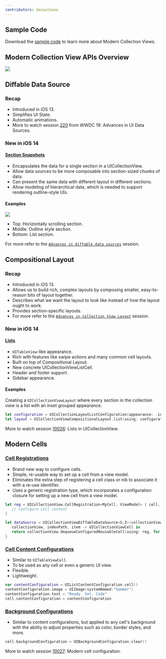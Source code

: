 ```yaml
---
contributors: dasautoooo
---
```

## Sample Code
Download the [sample code](https://developer.apple.com/documentation/uikit/views_and_controls/collection_views/implementing_modern_collection_views) to learn more about Modern Collection Views.

## Modern Collection View APIs Overview
![][modern_collection_view_apis]

## Diffable Data Source
### Recap

* Introduced in iOS 13.
* Simplifies UI State.
* Automatic animations.
* More to watch session [220](https://developer.apple.com/videos/play/wwdc2019/220) from WWDC 19: Advances in UI Data Sources.

### New in iOS 14
#### [Section Snapshots](https://developer.apple.com/documentation/uikit/nsdiffabledatasourcesectionsnapshot)
* Encapsulates the data for a single section in a UICollectionView.
* Allow data sources to be more composable into section-sized chunks of data.
* Can present the same data with different layout in different sections.
* Allow modeling of hierarchical data, which is needed to support rendering outline-style UIs.

#### Examples
![][section_snapshots]

* Top: Horizontally scrolling section.
* Middle: Outline style section.
* Bottom: List section.

For more refer to the [`Advances in diffable data sources`][wwdc2010045] session.

## Compositional Layout
### Recap
* Introduced in iOS 13.
* Allows us to build rich, complex layouts by composing smaller, easy-to-reason bits of layout together.
* Describes what we want the layout to look like instead of how the layout ought to work.
* Provides section-specific layouts.
* For more refer to the [`Advances in Collection View Layout`][wwdc19215] session.

### New in iOS 14
#### [Lists](https://developer.apple.com/documentation/uikit/uicollectionviewcompositionallayout)
* `UITableView`-like appearance.
* Rich with features like swipe actions and many common cell layouts.
* Built on top of Compositional Layout.
* New concrete UICollectionViewListCell.
* Header and footer support.
* Sidebar appearance.

#### Examples
Creating a `UICollectionViewLayout` where every section in the collection view is a list with an inset grouped appearance.

```swift
let configuration = UICollectionLayoutListConfiguration(appearance: .insetGrouped)
let layout = UICollectionViewCompositionalLayout.list(using: configuration)
```

More to watch session [10026](https://developer.apple.com/wwdc20/10026): Lists in UICollectionView.

## Modern Cells
### [Cell Registrations](https://developer.apple.com/documentation/uikit/uicollectionview/cellregistration)
* Brand new way to configure cells.
* Simple, re-usable way to set up a cell from a view model.
* Eliminates the extra step of registering a cell class or nib to associate it with a re-use identifier.
* Uses a generic registration type, which incorporates a configuration closure for setting up a new cell from a view model.

```swift
let reg = UICollectionView.CellRegistration<MyCell, ViewModel> { cell, indexPath, model in
   // configure cell content 
}

let dataSource = UICollectionViewDiffableDataSource<S,I>(collectionView: collectionView) {
   collectionView, indexPath, item -> UICollectionViewCell in
   return collectionView.dequeueConfiguredReusableCell(using: reg, for: indexPath, item: item)
}
```

### [Cell Content Configurations](https://developer.apple.com/documentation/uikit/uilistcontentconfiguration)
* Similar to `UITableViewCell`.
* To be used as any cell or even a generic UI view.
* Flexible.
* Lightweight.

```swift
var contentConfiguration = UIListContentConfiguration.cell()
contentConfiguration.image = UIImage(systemNamed:"hammer")
contentConfiguration.text = "Ready. Set. Code"
cell.contentConfiguration = contentConfiguration
```

### [Background Configurations](https://developer.apple.com/documentation/uikit/uibackgroundconfiguration)
* Similar to content configurations, but applied to any cell's background with the ability to adjust properties such as color, border styles, and more.

```swift
cell.backgroundConfiguration = UIBackgroundConfiguration.clear()
```

More to watch session [10027](https://developer.apple.com/wwdc20/10027): Modern cell configuration.

[wwdc19215]: ../../wwdc19/215
[wwdc2010045]: ../10045
[modern_collection_view_apis]: ../../../images/notes/wwdc20/10097/modern_collection_view_apis.png
[section_snapshots]: ../../../images/notes/wwdc20/10097/section_snapshots.png
